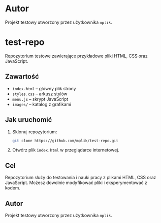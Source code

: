 <!-- GitAds-Verify: K8UCN48FO4V5MNVN7WNXFCEDJQWQIQCR -->

# Autor

Projekt testowy utworzony przez użytkownika `mplik`.


# test-repo


Repozytorium testowe zawierające przykładowe pliki HTML, CSS oraz JavaScript.

## Zawartość

- `index.html` – główny plik strony
- `styles.css` – arkusz stylów
- `menu.js` – skrypt JavaScript
- `images/` – katalog z grafikami

## Jak uruchomić

1. Sklonuj repozytorium:
	```bash
	git clone https://github.com/mplik/test-repo.git
	```
2. Otwórz plik `index.html` w przeglądarce internetowej.

## Cel

Repozytorium służy do testowania i nauki pracy z plikami HTML, CSS oraz JavaScript. Możesz dowolnie modyfikować pliki i eksperymentować z kodem.

## Autor

Projekt testowy utworzony przez użytkownika `mplik`.
